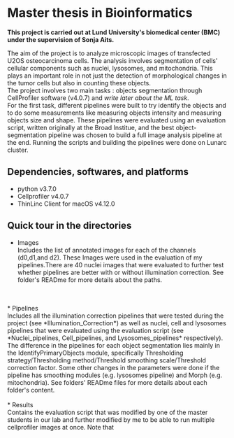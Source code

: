 # Master thesis in Bioinformatics
**This project is carried out at Lund University's biomedical center (BMC) under the supervision of Sonja Aits.**

The aim of the project is to analyze microscopic images of transfected U2OS osteocarcinoma cells. The analysis involves segmentation of cells' cellular components such as nuclei, lysosomes, and mitochondria. This plays an important role in not just the detection of morphological changes in the tumor cells but also in counting these objects. <br>
The project involves two main tasks : objects segmentation through CellProfiler software (v4.0.7) and *write later about the ML task*. <br> 
For the first task, different pipelines were built to try identify the objects and to do some measurements like measuring objects intensity and measuring objects size and shape. These pipelines were evaluated using an evaluation script, written originally at the Broad Institue, and the best object-segmentation pipeline was chosen to build a full image analysis pipeline at the end. Running the scripts and building the pipelines were done on Lunarc cluster.

## Dependencies, softwares, and platforms
* python v3.7.0 <br>
* Cellprofiler v4.0.7 <br>
* ThinLinc Client for macOS v4.12.0 <br>

## Quick tour in the directories
* Images <br>
Includes the list of annotated images for each of the channels (d0,d1,and d2). These Images were used in the evaluation of my pipelines.There are 40 nuclei images that were evaluated to further test whether pipelines are better with or without illumination correction. See folder's READme for more details about the paths.
<br>
<br>
* Pipelines <br>
Includes all the illumination correction pipelines that were tested during the project (see *Illumination_Correction*) as well as nuclei, cell and lysosomes pipelines that were evaluated using the evaluation script (see *Nuclei_pipelines, Cell_pipelines, and Lysosomes_pipelines* respectively). The difference in the pipelines for each object segmentation lies mainly in the IdentifyPrimaryObjects module, specifically Thresholding strategy/Thresholding method/Threshold smoothing scale/Threshold correction factor. Some other changes in the parameters were done if the pipeline has smoothing modules (e.g. lysosomes pipeline) and Morph (e.g. mitochondria). See folders' READme files for more details about each folder's content.
<br>
<br>
* Results <br>
Contains the evaluation script that was modified by one of the master students in our lab and further modified by me to be able to run multiple cellprofiler images at once. Note that 
